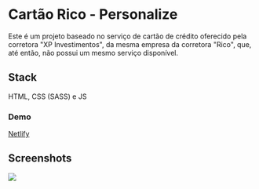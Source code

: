 
# Cartão Rico - Personalize
Este é um projeto baseado no serviço de cartão de crédito oferecido pela corretora "XP Investimentos", da mesma empresa da corretora "Rico", que, até então, não possui um mesmo serviço disponível.

## Stack
HTML, CSS (SASS) e JS

### Demo

[Netlify](https://cartao-rico.netlify.app/)


## Screenshots

![](https://i.imgur.com/IW7aKrr.png)
